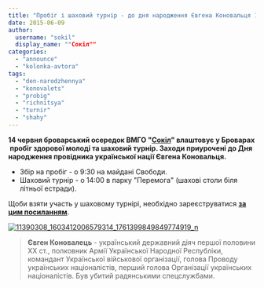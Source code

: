 ```yaml
---
title: "Пробіг і шаховий турнір - до дня народження Євгена Коновальця 14 червня"
date: 2015-06-09
author: 
  username: "sokil"
  display_name: ""Сокіл""
categories: 
  - "announce"
  - "kolonka-avtora"
tags: 
  - "den-narodzhennya"
  - "konovalets"
  - "probig"
  - "richnitsya"
  - "turnir"
  - "shahy"
---
```


**14 червня броварський осередок ВМГО "[Сокіл](https://vk.com/event95583251)" влаштовує у Броварах  пробіг здорової молоді та шаховий турнір. Заходи приурочені до Дня народження провідника української нації Євгена Коновальця.**

- Збір на пробіг - о 9:30 на майдані Свободи.
- Шаховий турнір - о 14:00 в парку "Перемога" (шахові столи біля літньої естради).

Щоби взяти участь у шаховому турнірі, необхідно зареєструватися **[за цим посиланням](https://vk.com/topic-95583251_31938428)**.

[![11390308_1603412006579314_1761399849849774919_n](https://mpz.brovary.org/wp-content/uploads/2015/06/11390308_1603412006579314_1761399849849774919_n.jpg)](https://mpz.brovary.org/wp-content/uploads/2015/06/11390308_1603412006579314_1761399849849774919_n.jpg)

> **Євген Коновалець** - український державний діяч першої половини XX ст., полковник Армії Української Народної Республіки, командант Української військової організації, голова Проводу українських націоналістів, перший голова Організації українських націоналістів. Був убитий радянськими спецслужбами.
